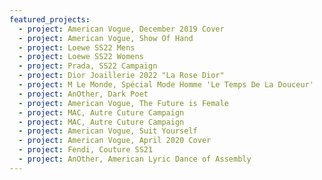 ```yaml
---
featured_projects:
  - project: American Vogue, December 2019 Cover
  - project: American Vogue, Show Of Hand
  - project: Loewe SS22 Mens
  - project: Loewe SS22 Womens
  - project: Prada, SS22 Campaign
  - project: Dior Joaillerie 2022 "La Rose Dior"
  - project: M Le Monde, Spécial Mode Homme 'Le Temps De La Douceur'
  - project: AnOther, Dark Poet
  - project: American Vogue, The Future is Female
  - project: MAC, Autre Cuture Campaign
  - project: MAC, Autre Cuture Campaign
  - project: American Vogue, Suit Yourself
  - project: American Vogue, April 2020 Cover
  - project: Fendi, Couture SS21
  - project: AnOther, American Lyric Dance of Assembly
---
```

